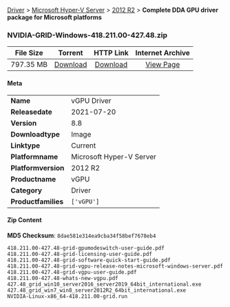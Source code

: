 
[Driver](/README.md)  >  [Microsoft Hyper-V Server](/index/Driver/Microsoft_Hyper-V_Server.md)  >  [2012 R2](/index/Driver/Microsoft_Hyper-V_Server/2012_R2.md)  >  **Complete DDA GPU driver package for Microsoft platforms**


### NVIDIA-GRID-Windows-418.211.00-427.48.zip

| **File Size** | **Torrent**  | **HTTP Link** | **Internet Archive** |
|:-------------:|:------------:|:-------------:|:--------------------:|
| 797.35 MB |  [Download](https://archive.org/download/nvgpu_NVIDIA-GRID-Windows-418.211.00-427.48.zip_zff7viku/nvgpu_NVIDIA-GRID-Windows-418.211.00-427.48.zip_zff7viku_archive.torrent)       | [Download](https://archive.org/compress/nvgpu_NVIDIA-GRID-Windows-418.211.00-427.48.zip_zff7viku) | [View Page](https://archive.org/details/nvgpu_NVIDIA-GRID-Windows-418.211.00-427.48.zip_zff7viku)       |

#### Meta

<table>
<tr><td><strong>Name</strong></td><td>vGPU Driver</td></tr>
<tr><td><strong>Releasedate</strong></td><td>2021-07-20</td></tr>
<tr><td><strong>Version</strong></td><td>8.8</td></tr>
<tr><td><strong>Downloadtype</strong></td><td>Image</td></tr>
<tr><td><strong>Linktype</strong></td><td>Current</td></tr>
<tr><td><strong>Platformname</strong></td><td>Microsoft Hyper-V Server</td></tr>
<tr><td><strong>Platformversion</strong></td><td>2012 R2</td></tr>
<tr><td><strong>Productname</strong></td><td>vGPU</td></tr>
<tr><td><strong>Category</strong></td><td>Driver</td></tr>
<tr><td><strong>Productfamilies</strong></td><td><code>['vGPU']</code></td></tr>
</table>

#### Zip Content

**MD5 Checksum**: `8dae581e314ea9cba34f58bef7678eb4`

```text
418.211.00-427.48-grid-gpumodeswitch-user-guide.pdf
418.211.00-427.48-grid-licensing-user-guide.pdf
418.211.00-427.48-grid-software-quick-start-guide.pdf
418.211.00-427.48-grid-vgpu-release-notes-microsoft-windows-server.pdf
418.211.00-427.48-grid-vgpu-user-guide.pdf
418.211.00-427.48-whats-new-vgpu.pdf
427.48_grid_win10_server2016_server2019_64bit_international.exe
427.48_grid_win7_win8_server2012R2_64bit_international.exe
NVIDIA-Linux-x86_64-418.211.00-grid.run
```